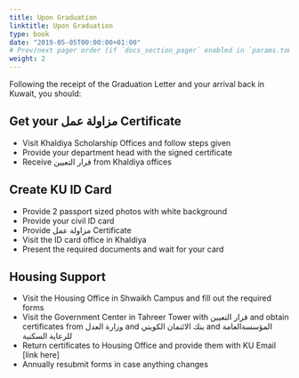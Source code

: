 ```yaml
---
title: Upon Graduation
linktitle: Upon Graduation
type: book
date: "2019-05-05T00:00:00+01:00"
# Prev/next pager order (if `docs_section_pager` enabled in `params.toml`)
weight: 2
---
```


Following the receipt of the Graduation Letter and your arrival back in Kuwait, you should:

## Get your مزاولة عمل Certificate

* Visit Khaldiya Scholarship Offices and follow steps given
* Provide your department head with the signed certificate
* Receive قرار التعيين from Khaldiya offices

 
## Create KU ID Card

* Provide 2 passport sized photos with white background
* Provide your civil ID card
* Provide مزاولة عمل Certificate
* Visit the ID card office in Khaldiya
* Present the required documents and wait for your card


## Housing Support

* Visit the Housing Office in Shwaikh Campus and fill out the required forms 
* Visit the Government Center in Tahreer Tower with قرار التعيين and obtain certificates from وزارة العدل and بنك الائتمان الكويتي and المؤسسةالعامة للرعاية السكنية
* Return certificates to Housing Office and provide them with KU Email [link here]
* Annually resubmit forms in case anything changes
